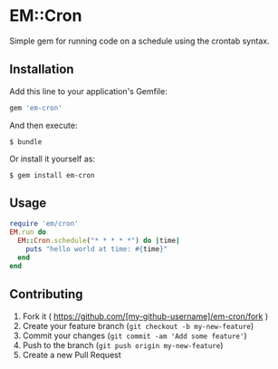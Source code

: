 # EM::Cron

Simple gem for running code on a schedule using the crontab syntax.

## Installation

Add this line to your application's Gemfile:

```ruby
gem 'em-cron'
```

And then execute:

    $ bundle

Or install it yourself as:

    $ gem install em-cron

## Usage
```ruby
require 'em/cron'
EM.run do
  EM::Cron.schedule("* * * * *") do |time|
    puts "hello world at time: #{time}"
  end
end
```

## Contributing

1. Fork it ( https://github.com/[my-github-username]/em-cron/fork )
2. Create your feature branch (`git checkout -b my-new-feature`)
3. Commit your changes (`git commit -am 'Add some feature'`)
4. Push to the branch (`git push origin my-new-feature`)
5. Create a new Pull Request
